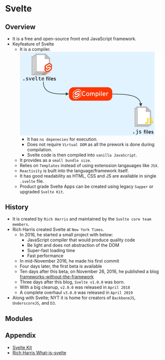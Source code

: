 # Svelte

## Overview
- It is a free and open-source front end JavaScript framework.
- Keyfeature of Svelte
  - It is a compiler.
    ![](./01-Images/01-Compiler.png) 
    - It has `no depenecies` for execution.
    - Does not require `Virtual DOM` as all the prework is done during compilation.
    - Svelte code is then compiled into `vanilla JavaScript`.
  - It provides as a `small bundle size`.
  - Relies on `Templates` instead of using extenssion langauages like `JSX`.
  - `Reactivity` is built into the language/framework itself.
  - It has good readability as HTML, CSS and JS are available in single `.svelte` file.
  - Product grade Svelte Apps can be created using legacy `Sapper` or upgraded `Svelte Kit`.

## History
- It is created by `Rich Harris` and maintained by the `Svelte core team members`.
- Rich Harris created Svelte at `New York Times`. 
  - In 2016, he started a small project with below:
    - JavaScript compiler that would produce quality code
    - Be light and does not abstraction of the DOM
    - Super-fast loading time 
    - Fast performance
  - In mid-November 2016, he made his first commit
  - Four days later, the first beta is available
  - Ten days after this beta, on November 26, 2016, he published a blog [frameworks-without-the-framework](https://svelte.dev/blog/frameworks-without-the-framework)
  - Three days after this blog, `Svelte v1.0.0` was born.
  - With a big cleanup, `v2.0.0` was released in `April 2018`
  - A complete overhaul `v3.0.0` was released in `April 2019`
- Along with Svelte; NYT it is home for creators of `BackboneJS`, `UnderscoreJS`, and `D3`.

## Modules


## Appendix
- [Svelte Kit](https://svelte.dev/blog/whats-the-deal-with-sveltekit)
- [Rich Harris What-is-svelte](https://gist.github.com/Rich-Harris/0f910048478c2a6505d1c32185b61934)